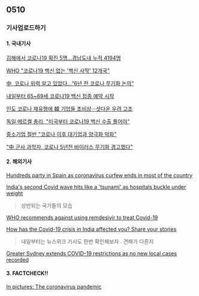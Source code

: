 ## 0510
### 기사업로드하기
#### 1. 국내기사

[김해에서 코로나19 확진 5명…경남도내 누적 4194명](http://www.busan.com/view/busan/view.php?code=2021050912131515509)

[WHO "코로나19 백신 없는 '백신 사막' 12개국"](https://news.sbs.co.kr/news/endPage.do?news_id=N1006312503)

[中, 코로나 위력 알고 있었다…“6년 전 코로나 무기화 논의”](https://www.donga.com/news/Inter/article/all/20210509/106833549/1)

[내일부터 65~69세 코로나19 백신 접종 예약 시작](https://imnews.imbc.com/replay/2021/nwtoday/article/6172816_34943.html)

[인도 코로나 재유행에 韓 기업들 초비상···셧다운 우려 고조](https://www.sedaily.com/NewsVIew/22MAL4GF8C)

[독일 메르켈 총리, "미국부터 코로나19 백신 수출 풀어야"](https://imnews.imbc.com/news/2021/world/article/6172698_34880.html)

[중소기업 절반 "코로나 이후 대기업과 양극화 악화"](https://www.ytn.co.kr/_ln/0102_202105091557073545)

["中 군사 과학자, 코로나 5년전 바이러스 무기화 경고했다"](https://news.joins.com/article/24053141)

[]()


>

#### 2. 해외기사

[Hundreds party in Spain as coronavirus curfew ends in most of the country](https://edition.cnn.com/2021/05/09/europe/spain-covid-curfew-party-intl-scli/index.html)

[India's second Covid wave hits like a 'tsunami' as hospitals buckle under weight](https://edition.cnn.com/2021/04/21/india/india-covid-hospital-shortage-intl-hnk/index.html)

> 상반되는 국가들의 모습

[WHO recommends against using remdesivir to treat Covid-19](https://edition.cnn.com/2020/11/19/health/who-remdesivir-coronavirus-treatment-guidelines/index.html)

[How has the Covid-19 crisis in India affected you? Share your stories](https://edition.cnn.com/2021/05/07/asia/share-india-covid-pandemic-crisis-callout/index.html)

> 내일부터는 뉴스위크 기사도 한번 확인해보자 . 견해가 다른지

[Greater Sydney extends COVID-19 restrictions as no new local cases recorded](https://www.abc.net.au/news/2021-05-09/nsw-records-no-local-covid-cases-restrictions-extended-to-may-17/100126708)


#### 3. FACTCHECK!!

[]()

[In pictures: The coronavirus pandemic](https://edition.cnn.com/2020/03/19/world/gallery/novel-coronavirus-outbreak/index.html)